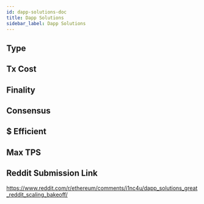 ```yaml
---
id: dapp-solutions-doc
title: Dapp Solutions
sidebar_label: Dapp Solutions
---
```


## Type

## Tx Cost

## Finality

## Consensus

## $ Efficient

## Max TPS

## Reddit Submission Link

https://www.reddit.com/r/ethereum/comments/i1nc4u/dapp_solutions_great_reddit_scaling_bakeoff/
